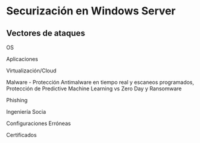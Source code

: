 # Securización en Windows Server

## Vectores de ataques

OS

Aplicaciones

Virtualización/Cloud

Malware - Protección Antimalware en tiempo real y escaneos programados, Protección de Predictive Machine Learning vs Zero Day y Ransomware

Phishing

Ingeniería Socia

Configuraciones Erróneas

Certificados

##
